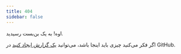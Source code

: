 ```yaml
---
title: 404 
sidebar: false
---
```


اوه! به یک بن‌بست رسیدید.

اگر فکر می‌کنید چیزی باید اینجا باشد، می‌توانید [یک گزارش ایجاد کنید](https://github.com/numpy/numpy.org/issues) در GitHub.

